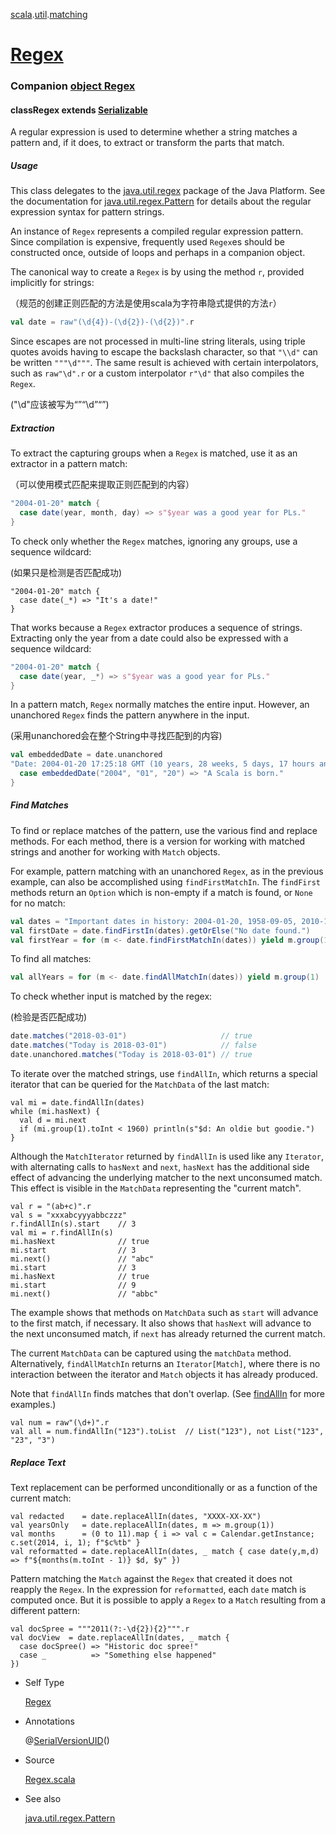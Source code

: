 [scala](https://www.scala-lang.org/api/2.13.x/scala/index.html).[util](https://www.scala-lang.org/api/2.13.x/scala/util/index.html).[matching](https://www.scala-lang.org/api/2.13.x/scala/util/matching/index.html)

# [Regex](https://www.scala-lang.org/api/2.13.x/scala/util/matching/Regex$.html)

### Companion [object Regex](https://www.scala-lang.org/api/2.13.x/scala/util/matching/Regex$.html)

#### class**Regex** extends [Serializable](https://www.scala-lang.org/api/2.13.x/scala/index.html#Serializable=java.io.Serializable)

A regular expression is used to determine whether a string matches a pattern and, if it does, to extract or transform the parts that match.

##### Usage

This class delegates to the [java.util.regex](https://docs.oracle.com/javase/8/docs/api/java/util/regex/package-summary.html) package of the Java Platform. See the documentation for [java.util.regex.Pattern](https://docs.oracle.com/javase/8/docs/api/java/util/regex/Pattern.html) for details about the regular expression syntax for pattern strings.

An instance of `Regex` represents a compiled regular expression pattern. Since compilation is expensive, frequently used `Regex`es should be constructed once, outside of loops and perhaps in a companion object.

The canonical way to create a `Regex` is by using the method `r`, provided implicitly for strings:

（规范的创建正则匹配的方法是使用scala为字符串隐式提供的方法`r`）

```scala
val date = raw"(\d{4})-(\d{2})-(\d{2})".r
```

Since escapes are not processed in multi-line string literals, using triple quotes avoids having to escape the backslash character, so that `"\\d"` can be written `"""\d"""`. The same result is achieved with certain interpolators, such as `raw"\d".r` or a custom interpolator `r"\d"` that also compiles the `Regex`.

("\\d"应该被写为“”“\d”“”)

##### Extraction

To extract the capturing groups when a `Regex` is matched, use it as an extractor in a pattern match:

（可以使用模式匹配来提取正则匹配到的内容）

```scala
"2004-01-20" match {
  case date(year, month, day) => s"$year was a good year for PLs."
}
```

To check only whether the `Regex` matches, ignoring any groups, use a sequence wildcard:

(如果只是检测是否匹配成功)

```
"2004-01-20" match {
  case date(_*) => "It's a date!"
}
```

That works because a `Regex` extractor produces a sequence of strings. Extracting only the year from a date could also be expressed with a sequence wildcard:

```scala
"2004-01-20" match {
  case date(year, _*) => s"$year was a good year for PLs."
}
```

In a pattern match, `Regex` normally matches the entire input. However, an unanchored `Regex` finds the pattern anywhere in the input.

(采用unanchored会在整个String中寻找匹配到的内容)

```scala
val embeddedDate = date.unanchored
"Date: 2004-01-20 17:25:18 GMT (10 years, 28 weeks, 5 days, 17 hours and 51 minutes ago)" match {
  case embeddedDate("2004", "01", "20") => "A Scala is born."
}
```

##### Find Matches

To find or replace matches of the pattern, use the various find and replace methods. For each method, there is a version for working with matched strings and another for working with `Match` objects.

For example, pattern matching with an unanchored `Regex`, as in the previous example, can also be accomplished using `findFirstMatchIn`. The `findFirst` methods return an `Option` which is non-empty if a match is found, or `None` for no match:

```scala
val dates = "Important dates in history: 2004-01-20, 1958-09-05, 2010-10-06, 2011-07-15"
val firstDate = date.findFirstIn(dates).getOrElse("No date found.")
val firstYear = for (m <- date.findFirstMatchIn(dates)) yield m.group(1)
```

To find all matches:

```scala
val allYears = for (m <- date.findAllMatchIn(dates)) yield m.group(1)
```

To check whether input is matched by the regex:

(检验是否匹配成功)

```scala
date.matches("2018-03-01")                     // true
date.matches("Today is 2018-03-01")            // false
date.unanchored.matches("Today is 2018-03-01") // true
```

To iterate over the matched strings, use `findAllIn`, which returns a special iterator that can be queried for the `MatchData` of the last match:

```
val mi = date.findAllIn(dates)
while (mi.hasNext) {
  val d = mi.next
  if (mi.group(1).toInt < 1960) println(s"$d: An oldie but goodie.")
}
```

Although the `MatchIterator` returned by `findAllIn` is used like any `Iterator`, with alternating calls to `hasNext` and `next`, `hasNext` has the additional side effect of advancing the underlying matcher to the next unconsumed match. This effect is visible in the `MatchData` representing the "current match".

```
val r = "(ab+c)".r
val s = "xxxabcyyyabbczzz"
r.findAllIn(s).start    // 3
val mi = r.findAllIn(s)
mi.hasNext              // true
mi.start                // 3
mi.next()               // "abc"
mi.start                // 3
mi.hasNext              // true
mi.start                // 9
mi.next()               // "abbc"
```

The example shows that methods on `MatchData` such as `start` will advance to the first match, if necessary. It also shows that `hasNext` will advance to the next unconsumed match, if `next` has already returned the current match.

The current `MatchData` can be captured using the `matchData` method. Alternatively, `findAllMatchIn` returns an `Iterator[Match]`, where there is no interaction between the iterator and `Match` objects it has already produced.

Note that `findAllIn` finds matches that don't overlap. (See [findAllIn](https://www.scala-lang.org/api/2.13.x/scala/util/matching/Regex.html#findAllIn(source:CharSequence):scala.util.matching.Regex.MatchIterator) for more examples.)

```
val num = raw"(\d+)".r
val all = num.findAllIn("123").toList  // List("123"), not List("123", "23", "3")
```

##### Replace Text

Text replacement can be performed unconditionally or as a function of the current match:

```
val redacted    = date.replaceAllIn(dates, "XXXX-XX-XX")
val yearsOnly   = date.replaceAllIn(dates, m => m.group(1))
val months      = (0 to 11).map { i => val c = Calendar.getInstance; c.set(2014, i, 1); f"$c%tb" }
val reformatted = date.replaceAllIn(dates, _ match { case date(y,m,d) => f"${months(m.toInt - 1)} $d, $y" })
```

Pattern matching the `Match` against the `Regex` that created it does not reapply the `Regex`. In the expression for `reformatted`, each `date` match is computed once. But it is possible to apply a `Regex` to a `Match` resulting from a different pattern:

```
val docSpree = """2011(?:-\d{2}){2}""".r
val docView  = date.replaceAllIn(dates, _ match {
  case docSpree() => "Historic doc spree!"
  case _          => "Something else happened"
})
```

- Self Type

  [Regex](https://www.scala-lang.org/api/2.13.x/scala/util/matching/Regex.html)

- Annotations

  @[SerialVersionUID](https://www.scala-lang.org/api/2.13.x/scala/SerialVersionUID.html)()

- Source

  [Regex.scala](https://github.com/scala/scala/tree/v2.13.8/src/library/scala/util/matching/Regex.scala#L207)

- See also

  [java.util.regex.Pattern](https://docs.oracle.com/javase/8/docs/api/java/util/regex/Pattern.html)